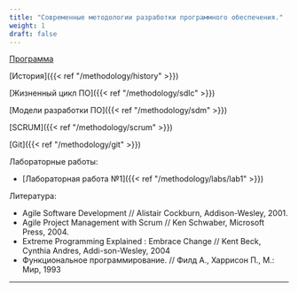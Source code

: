 ```yaml
---
title: "Современные методологии разработки программного обеспечения."
weight: 1
draft: false
---
```


[Программа](http://www.apmath.spbu.ru/ru/education/courses/common/kuralenok-smrpo.html)

[История]({{< ref "/methodology/history" >}})

[Жизненный цикл ПО]({{< ref "/methodology/sdlc" >}})

[Модели разработки ПО]({{< ref "/methodology/sdm" >}})

[SCRUM]({{< ref "/methodology/scrum" >}})

[Git]({{< ref "/methodology/git" >}})

Лабораторные работы:
* [Лабораторная работа №1]({{< ref "/methodology/labs/lab1" >}})

Литература:
* Agile Software Development // Alistair Cockburn, Addison-Wesley, 2001.
* Agile Project Management with Scrum // Ken Schwaber, Microsoft Press, 2004.
* Extreme Programming Explained : Embrace Change // Kent Beck, Cynthia Andres, Addi-son-Wesley, 2004
* Функциональное программирование. // Филд А., Харрисон П., М.: Мир, 1993

---